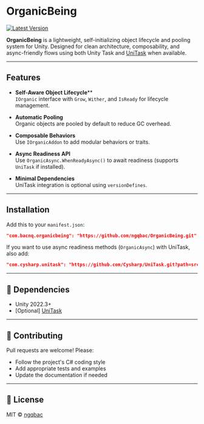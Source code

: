 # OrganicBeing

[![Latest Version](https://img.shields.io/github/v/tag/ngqbac/OrganicBeing)](https://github.com/ngqbac/OrganicBeing)

**OrganicBeing** is a lightweight, self-initializing object lifecycle and pooling system for Unity. Designed for clean architecture, composability, and async-friendly flows using both Unity Task and [UniTask](https://github.com/Cysharp/UniTask) when available.

---

## Features

-  **Self-Aware Object Lifecycle****  
  `IOrganic` interface with `Grow`, `Wither`, and `IsReady` for lifecycle management.

- **Automatic Pooling**  
  Organic objects are pooled by default to reduce GC overhead.

- **Composable Behaviors**  
  Use `IOrganicAddon` to add modular behaviors or traits.

- **Async Readiness API**  
  Use `OrganicAsync.WhenReadyAsync()` to await readiness (supports `UniTask` if installed).

- **Minimal Dependencies**  
  UniTask integration is optional using `versionDefines`.

---

## Installation

Add this to your `manifest.json`:

```json
"com.bacnq.organicbeing": "https://github.com/ngqbac/OrganicBeing.git"
```

If you want to use async readiness methods (`OrganicAsync`) with UniTask, also add:

```json
"com.cysharp.unitask": "https://github.com/Cysharp/UniTask.git?path=src/UniTask/Assets/Plugins/UniTask"
```
---

## 🧩 Dependencies

- Unity 2022.3+
- [Optional] [UniTask](https://github.com/Cysharp/UniTask)

---

## 🤝 Contributing

Pull requests are welcome! Please:
- Follow the project's C# coding style
- Add appropriate tests and examples
- Update the documentation if needed

---

## 📜 License

MIT © [ngqbac](https://github.com/ngqbac)